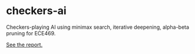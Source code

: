 # checkers-ai
Checkers-playing AI using minimax search, iterative deepening, alpha-beta pruning for ECE469.

[See the report.](http://files.lambdalambda.ninja/reports/20-21_fall/ece469_proj1_checkers_ai.pdf)
